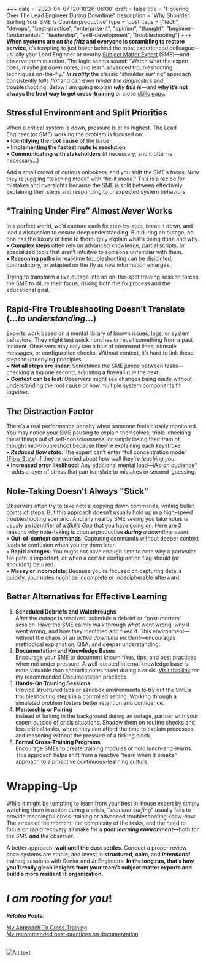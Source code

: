 +++
date = '2023-04-07T20:10:26-06:00'
draft = false
title = "Hovering Over The Lead Engineer During Downtime"
description = 'Why Shoulder Surfing Your SME Is Counterproductive'
type = 'post'
tags = ["tech", "devops", "best-practice", "enterprise-it", "opinion", "thought", "beginner-fundamentals", "leadership", "skill-development", "troubleshooting"]
+++
**When systems are *on the fritz* and everyone is scrambling to restore service**, it’s tempting to just hover behind the most experienced colleague—usually your Lead Engineer or nearby [Subject Matter Expert](https://en.wikipedia.org/wiki/Subject-matter_expert) (SME)—and observe them in action. The logic seems sound: “Watch what the expert does, maybe jot down notes, and learn advanced troubleshooting techniques on-the-fly.” ***In reality*** the classic “shoulder surfing” approach consistently *falls flat* and can even *hinder the diagnostics* and troubleshooting. Below I am going explain ***why this is***—and **why it’s not always the best way to get cross-training** or close [skills gaps](https://julianwest.me/Blog/skill-gap/). <br />

## Stressful Environment and Split Priorities

When a critical system is down, pressure is at its highest. The Lead Engineer (or SME) working the problem is focused on: <br />
•	**Identifying the root cause** of the issue <br />
•	**Implementing the fastest route to resolution** <br />
•	**Communicating with stakeholders** (if necessary, and it often is necessary...) <br />

Add a small crowd of curious onlookers, and you shift the SME’s focus. Now they’re juggling “teaching mode” with “fix-it mode.” This is a recipe for mistakes and oversights because the SME is split between effectively explaining their steps and responding to unexpected system behaviors.

## “Training Under Fire” Almost *Never* Works

In a perfect world, we’d capture each fix step-by-step, break it down, and lead a discussion to ensure deep understanding. But during an outage, no one has the luxury of time to thoroughly explain what’s being done and why. <br />
•	**Complex steps** often rely on advanced knowledge, partial scripts, or specialized tools that aren’t intuitive to someone unfamiliar with them. <br />
•	**Reasoning paths** in real-time troubleshooting can be disjointed, contradictory, or adapted on the fly as new information emerges. <br />

Trying to transform a live outage into an on-the-spot training session forces the SME to dilute their focus, risking both the fix process and the educational goal.

## Rapid-Fire Troubleshooting Doesn’t Translate (...*to understanding*...)

Experts work based on a mental library of known issues, logs, or system behaviors. They might test quick hunches or recall something from a past incident. Observers may only see a blur of command lines, console messages, or configuration checks. Without context, it’s hard to link these steps to underlying principles. <br />
•	**Not all steps are linear**: Sometimes the SME jumps between tasks—checking a log one second, adjusting a firewall rule the next. <br />
•	**Context can be lost**: Observers might see changes being made without understanding the root cause or how multiple system components fit together. <br />

## The Distraction Factor

There’s a real performance penalty when someone feels closely monitored. You may notice your SME pausing to explain themselves, triple-checking trivial things out of self-consciousness, or simply losing their train of thought mid-troubleshoot because they’re explaining each keystroke. <br />
•	***Reduced flow state***: The expert can’t enter “full concentration mode” ([Flow State](https://en.wikipedia.org/wiki/Flow_(psychology))) if they’re worried about *how well* they’re *teaching you*. <br />
•	**Increased error likelihood**: Any additional mental load—*like an a*udience*—adds a layer of stress that can translate to mistakes or second-guessing. <br />

## Note-Taking Doesn’t Always "Stick"

Observers often try to take notes: copying down commands, writing bullet points of steps. But this approach doesn’t usually hold up in a high-speed troubleshooting scenario. And any nearby SME seeing you take notes is usualy an identifier of a [*Skills Gap*](https://julianwest.me/Blog/skill-gap/) that you have going on.  Here are 3 reasons why note-taking is counterproductive ***during*** *a downtime event*: <br />
•	**Out-of-context commands**: Capturing commands without deeper context leads to confusion when you try them later. <br />
•	**Rapid changes**: You might not have enough time to note why a particular file path is important, or when a certain configuration flag should (or shouldn’t) be used. <br />
•	**Messy or incomplete**: Because you’re focused on capturing details quickly, your notes might be incomplete or indecipherable afterward.

## Better Alternatives for Effective Learning

1.	**Scheduled Debriefs and Walkthroughs** <br />
After the outage is resolved, schedule a debrief or “post-mortem” session. Have the SME calmly walk through *what* went wrong, *why* it went wrong, and how they identified and fixed it. This environment—without the chaos of an *active downtime incident*—encourages methodical explanation, Q&A, and deeper understanding. <br />
2.	**Documentation and Knowledge Bases** <br />
Encourage your SME to document known fixes, tips, and best practices when not under pressure. A well-curated internal knowledge base is more valuable than sporadic notes taken during a crisis. [Visit this link](https://julianwest.me/Blog/documentation-manifesto/) for my recommended Documentation practices <br />
3.	**Hands-On Training Sessions** <br />
Provide structured labs or sandbox environments to try out the SME’s troubleshooting steps in a controlled setting. Working through a simulated problem fosters better retention and confidence. <br />
4.	**Mentorship or Pairing** <br />
Instead of lurking in the background during an outage, partner with your expert outside of crisis situations. Shadow them on routine checks and less critical tasks, where they can afford the time to explain processes and reasoning without the pressure of a ticking clock. <br />
5.	**Formal Cross-Training Programs** <br />
Encourage SMEs to create training modules or hold lunch-and-learns. This approach helps shift from a reactive “learn when it breaks” approach to a proactive continuous-learning culture.

# Wrapping-Up

While it might be tempting to learn from your best in-house expert by simply watching them in action during a crisis, “*shoulder surfing*” usually fails to provide meaningful cross-training or advanced troubleshooting *know-how*. The stress of the moment, the complexity of the tasks, and the need to focus on rapid recovery all make for a ***poor learning environment***—both for the *SME* ***and*** *the observer*. <br />

A better approach: **wait until the dust settles**. Conduct a proper review once systems are stable, and invest in **structured**, **calm**, and ***intentional*** training sessions with Senior and Jr Engineers. **In the long run, that’s how you’ll really glean insights from your team’s subject matter experts and build a more resilient IT organization.**

# *I am rooting for you*!

***Related Posts***:  <br />

[My Approach To Cross-Training](https://julianwest.me/Blog/empowering-independence-it/). <br />
[My recommended best-practices on documentation](https://julianwest.me/Blog/documentation-manifesto/). <br /> <br />

 <img src="https://julianwest.me/Blog/posts/images/shoulder-surfing.jpg" alt="Alt text">
